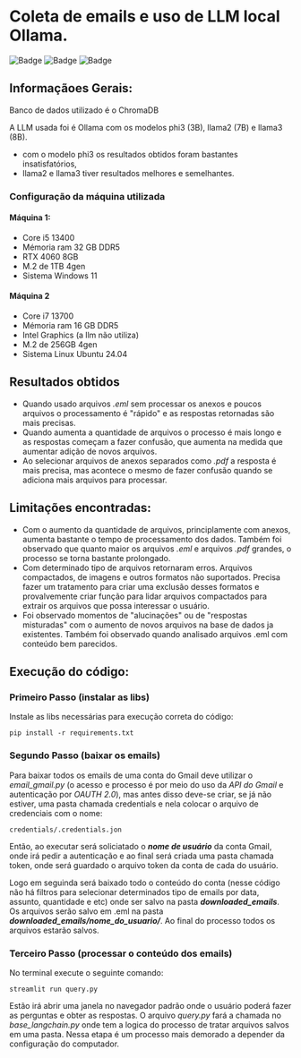 # Coleta de emails e uso de LLM local Ollama.

![Badge](https://img.shields.io/badge/Status-_Desenvolvimento-yellow)
![Badge](https://img.shields.io/badge/Criado_em-_19/06/2024-gree)
![Badge](https://img.shields.io/badge/Lingugem_-Python-blue)

## Informaçãoes Gerais:
Banco de dados utilizado é o ChromaDB

A LLM usada foi é Ollama com os modelos phi3 (3B), llama2 (7B) e llama3 (8B).
- com o modelo phi3 os resultados obtidos foram bastantes insatisfatórios,
- llama2 e llama3 tiver resultados melhores e semelhantes.

### Configuração da máquina utilizada
#### Máquina 1:
- Core i5 13400 
- Mémoria ram 32 GB DDR5
- RTX 4060 8GB
- M.2 de 1TB 4gen
- Sistema Windows 11
#### Máquina 2
- Core i7 13700
- Mémoria ram 16 GB DDR5
- Intel Graphics (a llm não utiliza)
- M.2 de 256GB 4gen
- Sistema Linux Ubuntu 24.04

## Resultados obtidos
- Quando usado arquivos *.eml* sem processar os anexos e poucos arquivos o processamento é "rápido" e as respostas retornadas são mais precisas.
- Quando aumenta a quantidade de arquivos o processo é mais longo e as respostas começam a fazer confusão, que aumenta na medida que aumentar adição de novos arquivos.
- Ao selecionar arquivos de anexos separados como *.pdf* a resposta é mais precisa, mas acontece o mesmo de fazer confusão quando se adiciona mais arquivos para processar.

## Limitações encontradas:
- Com o aumento da quantidade de arquivos, principlamente com anexos, aumenta bastante o tempo de processamento dos dados. Também foi observado que quanto maior os arquivos *.eml* e arquivos *.pdf* grandes, o processo se torna bastante prolongado.
- Com determinado tipo de arquivos retornaram erros. Arquivos compactados, de imagens e outros formatos não suportados. Precisa fazer um tratamento para criar uma exclusão desses formatos e provalvemente criar função para lidar arquivos compactados para extrair os arquivos que possa interessar o usuário.
- Foi observado momentos de "alucinações" ou de "respostas misturadas" com o aumento de novos arquivos na base de dados ja existentes. Também foi observado quando analisado arquivos .eml com conteúdo bem parecidos.

## Execução do código:
### Primeiro Passo (instalar as libs)
Instale as libs necessárias para execução correta do código:
```
pip install -r requirements.txt
```

### Segundo Passo (baixar os emails)
Para baixar todos os emails de uma conta do Gmail deve utilizar o *email_gmail.py* (o acesso e processo é por meio do uso da *API do Gmail* e autenticação por *OAUTH 2.0*), mas antes disso deve-se criar, se já não estiver, uma pasta chamada credentials e nela colocar o arquivo de credenciais com o nome: 
```
credentials/.credentials.jon
```

Então, ao executar será soliciatado o ***nome de usuário*** da conta Gmail, onde irá pedir a autenticação e ao final será criada uma pasta chamada token, onde será guardado o arquivo token da conta de cada do usuário.

Logo em seguinda será baixado todo o conteúdo do conta (nesse código não há filtros para selecionar determinados tipo de emails por data, assunto, quantidade e etc) onde ser salvo na pasta ***downloaded_emails***. Os arquivos serão salvo em .eml na pasta ***downloaded_emails/nome_do_usuario/***.
Ao final do processo todos os arquivos estarão salvos.

### Terceiro Passo (processar o conteúdo dos emails)
No terminal execute o seguinte comando: 
```
streamlit run query.py
```
Estão irá abrir uma janela no navegador padrão onde o usuário poderá fazer as perguntas e obter as respostas. O arquivo *query.py* fará a chamada no *base_langchain.py* onde tem a logica do processo de tratar arquivos salvos em uma pasta.
Nessa etapa é um processo mais demorado a depender da configuração do computador.

